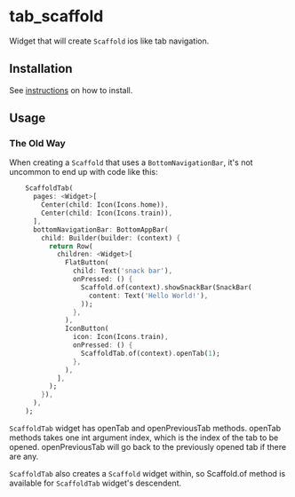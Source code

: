 # tab_scaffold

Widget that will create `Scaffold` ios like tab navigation.

## Installation

See [instructions](https://pub.dev/packages/tab_scaffold#-readme-tab-) on how to install.

## Usage

### The Old Way

When creating a `Scaffold` that uses a `BottomNavigationBar`, it's not
uncommon to end up with code like this:

```dart
    ScaffoldTab(
      pages: <Widget>[
        Center(child: Icon(Icons.home)),
        Center(child: Icon(Icons.train)),
      ],
      bottomNavigationBar: BottomAppBar(
        child: Builder(builder: (context) {
          return Row(
            children: <Widget>[
              FlatButton(
                child: Text('snack bar'),
                onPressed: () {
                  Scaffold.of(context).showSnackBar(SnackBar(
                    content: Text('Hello World!'),
                  ));
                },
              ),
              IconButton(
                icon: Icon(Icons.train),
                onPressed: () {
                  ScaffoldTab.of(context).openTab(1);
                },
              ),
            ],
          );
        }),
      ),
    );
```

`ScaffoldTab` widget has openTab and openPreviousTab methods.
openTab methods takes one int argument index, which is the index of the tab
to be opened.
openPreviousTab will go back to the previously opened tab if there are any.

`ScaffoldTab` also creates a `Scaffold` widget within, so Scaffold.of
method is available for `ScaffoldTab` widget's descendent.
